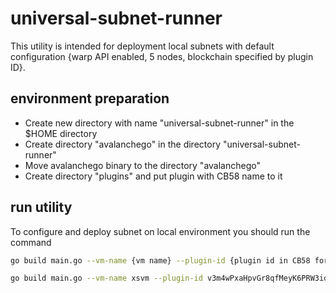 # universal-subnet-runner
This utility is intended for deployment local subnets with default configuration {warp API enabled, 5 nodes, blockchain specified by plugin ID}.

## environment preparation 
 - Create new directory with name "universal-subnet-runner" in the $HOME directory
 - Create directory "avalanchego" in the directory "universal-subnet-runner"
 - Move avalanchego binary to the directory "avalanchego"
 - Create directory "plugins" and put plugin with CB58 name to it

## run utility
To configure and deploy subnet on local environment you should run the command

```sh
go build main.go --vm-name {vm name} --plugin-id {plugin id in CB58 format}
```

```sh
go build main.go --vm-name xsvm --plugin-id v3m4wPxaHpvGr8qfMeyK6PRW3idZrPHmYcMTt7oXdK47yurVH
```
